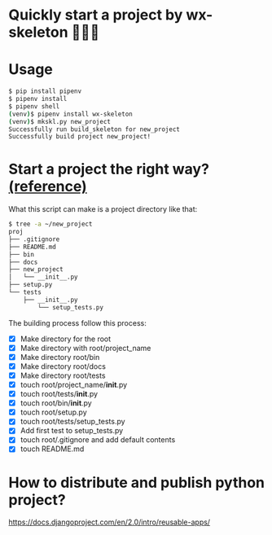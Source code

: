 # Quickly start a project by wx-skeleton :cake::cake::cake:
# Usage
```bash
$ pip install pipenv
$ pipenv install 
$ pipenv shell
(venv)$ pipenv install wx-skeleton
(venv)$ mkskl.py new_project
Successfully run build_skeleton for new_project
Successfully build project new_project!
```

# Start a project the right way?[(reference)](https://raw.githubusercontent.com/WangXin93/My_python_demo/master/skeleton/mkskl.py)

What this script can make is a project directory like that:
```bash
$ tree -a ~/new_project
proj
├── .gitignore
├── README.md
├── bin
├── docs
├── new_project
│   └── __init__.py
├── setup.py
└── tests
    ├── __init__.py
        └── setup_tests.py
```

The building process follow this process:

- [x] Make directory for the root
- [x] Make directory with root/project_name
- [x] Make directory root/bin
- [x] Make directory root/docs
- [x] Make directory root/tests
- [x] touch root/project_name/__init__.py
- [x] touch root/tests/__init__.py
- [x] touch root/bin/__init__.py
- [x] touch root/setup.py
- [x] touch root/tests/setup_tests.py
- [x] Add first test to setup_tests.py
- [x] touch root/.gitignore and add default contents
- [x] touch README.md

# How to distribute and publish python project?
<https://docs.djangoproject.com/en/2.0/intro/reusable-apps/>
